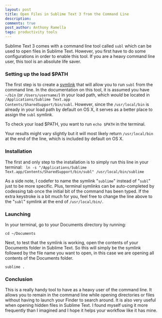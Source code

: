```yaml
---
layout: post
title: Open Files in Sublime Text 3 from the Command Line
description:
comments: true
post_author: Anthony Ramella
tags: productivity tools
---
```


Sublime Text 3 comes with a command line tool called <code>subl</code> which can be used to open files in Sublime Text. However, you first have to do some configurations in order to enable this tool. If you are a heavy command line user, this tool is an absolute life saver.

### Setting up the load $PATH
The first step is to create a [symlink](https://en.wikipedia.org/wiki/Symbolic_link) that will allow you to run <code>subl</code> from the command line. In the documentation on this tool, it is assumed you have <code>~/bin</code> (or <code>/Users/username/</code>) in your load path, which <i>would</i> be located in 
<code>/Applications/Sublime Text.app Contents/SharedSupport/bin/subl</code>. However, since the <code>/usr/local/bin</code> is already in your load path by default on OS X, it serves as a better place to assign the <code>subl</code> symlink.

To check your load $PATH, you want to run <code>echo $PATH</code> in the terminal.

Your results might vary slightly but it will most likely return <code>/usr/local/bin</code> at the end of the line, which is included by default on OS X.

### Installation
The first and only step to the installation is to simply run this line in your terminal:
<code>
 ln -s "/Applications/Sublime Text.app/Contents/SharedSupport/bin/subl" /usr/local/bin/sublime
</code>

As a side note, I codefer to name the symlink "<code>sublime</code>" instead of "<code>subl</code>" just to be more specific. Plus, terminal symlinks can be auto-completed by codessing tab once the initial bit of the command has been typed. If the extra keystroke is a bit much for you, feel free to change the line above to the "<code>subl</code>" symlink at the end of <code>/usr/local/bin/</code>.

### Launching

In your terminal, go to your Documents directory by running:

<code>cd ~/Documents</code>

Next, to test that the symlink is working, open the contents of your Documents folder in Sublime Text. So this will simply be the symlink followed by the file name you want to open, in this case we are opening all contents of the Documents folder.

<code>sublime .</code>

### Conclusion
This is a really handy tool to have as a heavy user of the command line. It allows you to remain in the command line while opening directories or files without having to launch your Finder to search around. It is also very useful when opening hidden files in Sublime Text. I found myself using it more frequently than I imagined and I hope it helps your workflow like it has mine.
